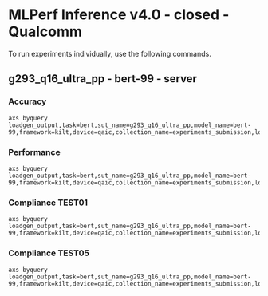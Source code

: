 
# MLPerf Inference v4.0 - closed - Qualcomm

To run experiments individually, use the following commands.

## g293_q16_ultra_pp - bert-99 - server

### Accuracy  

```
axs byquery loadgen_output,task=bert,sut_name=g293_q16_ultra_pp,model_name=bert-99,framework=kilt,device=qaic,collection_name=experiments_submission,loadgen_mode=AccuracyOnly,loadgen_scenario=Server
```

### Performance 

```
axs byquery loadgen_output,task=bert,sut_name=g293_q16_ultra_pp,model_name=bert-99,framework=kilt,device=qaic,collection_name=experiments_submission,loadgen_mode=PerformanceOnly,loadgen_compliance_test-,loadgen_scenario=Server,loadgen_target_qps=27700
```

### Compliance TEST01

```
axs byquery loadgen_output,task=bert,sut_name=g293_q16_ultra_pp,model_name=bert-99,framework=kilt,device=qaic,collection_name=experiments_submission,loadgen_mode=PerformanceOnly,loadgen_compliance_test=TEST01,loadgen_scenario=Server,loadgen_target_qps=25000
```

### Compliance TEST05

```
axs byquery loadgen_output,task=bert,sut_name=g293_q16_ultra_pp,model_name=bert-99,framework=kilt,device=qaic,collection_name=experiments_submission,loadgen_mode=PerformanceOnly,loadgen_compliance_test=TEST05,loadgen_scenario=Server,loadgen_target_qps=26500
```

